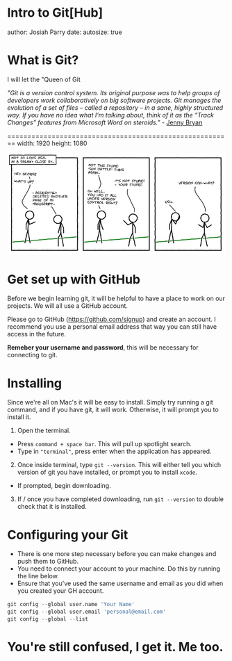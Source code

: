 Intro to Git[Hub]
========================================================
author: Josiah Parry 
date: 
autosize: true

What is Git?
========================================================

I will let the "Queen of Git 

 _"Git is a version control system. Its original purpose was to help groups of developers work collaboratively on big software projects. Git manages the evolution of a set of files – called a repository – in a sane, highly structured way. If you have no idea what I’m talking about, think of it as the “Track Changes” features from Microsoft Word on steroids."_ - [Jenny Bryan](http://happygitwithr.com/big-picture.html)

========================================================
width: 1920
height: 1080

![](images/vc-xkcd.jpg)


Get set up with GitHub
========================================================

Before we begin learning git, it will be helpful to have a place to work on our projects. We will all use a GitHub account.

Please go to GitHub (https://github.com/signup) and create an account. I recommend you use a personal email address that way you can still have access in the future.

**Remeber your username and password**, this will be necessary for connecting to git.

Installing
========================================================

Since we're all on Mac's it will be easy to install. Simply try running a git command, and if you have git, it will work. Otherwise, it will prompt you to install it.

1. Open the terminal. 
  - Press `command + space bar`. This will pull up spotlight search.
  - Type in `"terminal"`, press enter when the application has appeared.
2. Once inside terminal, type `git --version`. This will either tell you which version of git you have installed, or prompt you to install `xcode`.
  - If prompted, begin downloading.
3. If / once you have completed downloading, run `git --version` to double check that it is installed.


Configuring your Git
========================================================

* There is one more step necessary before you can make changes and push them to GitHub. 
* You need to connect your account to your machine. Do this by running the line below.
* Ensure that you've used the same username and email as you did when you created your GH account.


```r
git config --global user.name 'Your Name'
git config --global user.email 'personal@email.com'
git config --global --list
```

You're still confused, I get it. Me too.
========================================================









